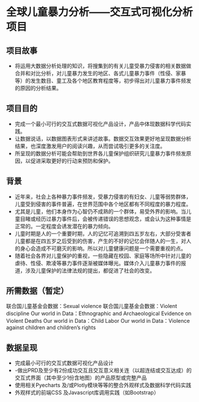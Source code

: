 # 全球儿童暴力分析——交互式可视化分析项目
## 项目故事
-	将运用大数据分析处理的知识，将搜集到的有关儿童受暴力侵害的相关数据做合并和对比分析，对儿童暴力发生的地区、各式儿童暴力事件（性侵、家暴等）的发生数目、童工及各个地区教育程度等，初步得出对儿童暴力事件频发的原因的分析结果。
## 项目目的
-	完成一个最小可行的交互式数据可视化产品设计，产品中体现数据科学代码实践。
-	让数据说话，以数据图表形式来讲述故事。数据交互效果更好地呈现数据分析结果，也深度激发用户的阅读兴趣，从而尝试吸引更多的关注度。
-	所呈现的数据分析可能会帮助到世界各儿童保护组织研究儿童暴力事件频发原因，以促进采取更好的行动来预防和保护。
## 背景
-	近年来，社会上各种暴力事件频发，受暴力侵害的有妇女、儿童等弱势群体，儿童受到侵害的事件普遍，在世界范围中各个地区都有不同程度的暴力程度。
-	尤其是儿童，他们本身作为心智仍不成熟的一个群体，易受外界的影响。当儿童目睹或经历过暴力事件后，会被传递错误的思想观念，或会认为这种事情是正常的。一定程度会诱发潜在的暴力倾向。
-	儿童时期是人的一个重要时期，人的记忆可追溯到四五岁左右，大部分受害者儿童都是在四五岁之后受到的伤害，产生的不好的记忆会伴随人的一生，对人的身心会造成不可磨灭的影响。所以对儿童健康问题是一个需要重视的点。
-	随着社会各界对儿童保护的重视，一些隐藏在校园、家庭等场所中针对儿童的虐待、性侵、欺凌等暴力事件逐渐被媒体曝光。媒体介入儿童暴力事件的报道，涉及儿童保护的法律法规的提出，都促进了社会的改变。
## 所需数据（暂定）
联合国儿童基金会数据：Sexual violence
联合国儿童基金会数据：Violent discipline
Our world in Data：Ethnographic and Archaeological Evidence on Violent Deaths
Our world in Data：Child Labor
Our world in Data：Violence against children and children’s rights
## 数据呈现
-	完成最小可行的交互式数据可视化产品设计
-	-做出PRD及至少有2份成功交互且交互意义相关连（以超连结或交互达成）的交互式界面（其中至少1份含地图）的产品原型或完整产品
-	使用相关Pyecharts 及/或Plotly模块等等的整合外观样式及数据科学代码实践
-	外观样式的前端CSS 及Javascript库调用实践（如Bootstrap）
